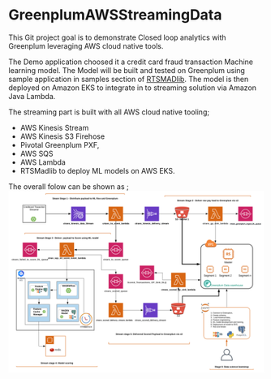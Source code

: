 # GreenplumAWSStreamingData

This Git project goal is to demonstrate Closed loop analytics with Greenplum leveraging AWS cloud native tools.

The Demo application choosed it a credit card fraud transaction Machine learning model. The Model will be built and tested on Greenplum using sample application in samples section of [RTSMADlib](https://www.google.com/url?q=https://github.com/pivotal/Realtime-scoring-for-MADlib&sa=D&source=hangouts&ust=1584626576096000&usg=AFQjCNEppB_6B4bN6Tg-eUv1O1qOuvKAkg). The model is then deployed on Amazon EKS to integrate in to streaming solution via Amazon Java Lambda. 

The streaming part is built with all AWS cloud native tooling;
* AWS Kinesis Stream
* AWS Kinesis S3 Firehose
* Pivotal Greenplum PXF, 
* AWS SQS 
* AWS Lambda
* RTSMadlib to deploy ML models on AWS EKS.

The overall folow can be shown as ;
![](/VmwareGreenplumStreamingMLUsecaseOnAmazonAWS.svg)



